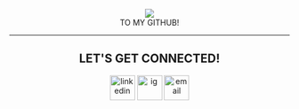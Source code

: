<div align="center">
  <p>
    <img src="https://capsule-render.vercel.app/api?text=WELCOME!&animation=blinking&type=waving&color=0:6F7C80,100:7F9A9D&fontColor=ffffff"
    <br>
    <br>
    TO MY GITHUB!
  </p>
  <hr>
  <h2>LET'S GET CONNECTED!</h2>
    <a href="https://www.linkedin.com/in/tanapa-palmer"><img src="https://github.com/TanapaPalmer/TanapaPalmer/assets/119079803/788e7d06-6aca-44a4-9580-524b4fc90407" alt="linkedin" width="45" height="45"/></a>
    <a href="https://www.iinstagram.com/ikq.tanapa"><img src="https://github.com/TanapaPalmer/TanapaPalmer/assets/119079803/120abc8f-a42d-4151-985b-fab587c8bcb1" alt="ig" width="45" height="45"/></a>
    <a href="mailto:tanapa.palmer@gmail.com"><img src="https://github.com/TanapaPalmer/TanapaPalmer/assets/119079803/4a4db4bf-aedb-449a-8bed-32d98199c719" alt="email" width="45" height="45"/></a>  
</div>




